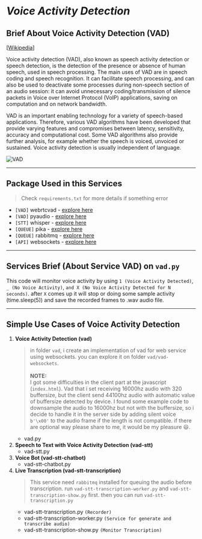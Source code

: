 # _**Voice Activity Detection**_

## **Brief About Voice Activity Detection (VAD)**
[[Wikipedia](https://en.wikipedia.org/wiki/Voice_activity_detection)]

Voice activity detection (VAD), also known as speech activity detection or speech detection, is the detection of the presence or absence of human speech, used in speech processing. The main uses of VAD are in speech coding and speech recognition. It can facilitate speech processing, and can also be used to deactivate some processes during non-speech section of an audio session: it can avoid unnecessary coding/transmission of silence packets in Voice over Internet Protocol (VoIP) applications, saving on computation and on network bandwidth.

VAD is an important enabling technology for a variety of speech-based applications. Therefore, various VAD algorithms have been developed that provide varying features and compromises between latency, sensitivity, accuracy and computational cost. Some VAD algorithms also provide further analysis, for example whether the speech is voiced, unvoiced or sustained. Voice activity detection is usually independent of language.

![VAD](https://github.com/hanifabd/voice-activity-detection-vad-realtime/blob/master/assets/q4E6R.png)

---

## **Package Used in this Services**
> Check `requirements.txt` for more details if something error
- `[VAD]` webrtcvad - [explore here](https://pypi.org/project/webrtcvad/)
- `[VAD]` pyaudio - [explore here](https://pypi.org/project/PyAudio/)
- `[STT]` whisper - [explore here](https://github.com/openai/whisper)
- `[QUEUE]` pika - [explore here](https://pypi.org/project/pika/)
- `[QUEUE]` rabbitmq - [explore here](https://www.rabbitmq.com/)
- `[API]` websockets - [explore here](https://pypi.org/project/websockets/)

---

## **Services Brief (About Service VAD) on `vad.py`**

This code will monitor voice activity by using `1 (Voice Activity Detected)`, `_ (No Voice Activity)`, `and X (No Voice Activity Detected for N seconds)`. after `X` comes up it will stop or doing some sample activity (time.sleep(5)) and save the recorded frames to .wav audio file.

---

## **Simple Use Cases of Voice Activity Detection**
1. **Voice Activity Detection (vad)**
    > in folder `vad`, i create an implementation of vad for web service using websockets. you can explore it on folder `vad/vad-websockets`. <br><br>**NOTE:**<br> I got some difficulties in the client part at the javascript (`index.html`). Vad that i set receiving 16000hz audio with 320 buffersize, but the client send 44100hz audio with automatic value of buffersize detected by device. I found some example code to downsample the audio to 16000hz but not with the buffersize, so i decide to handle it in the server side by adding silent voice `b'\x00'` to the audio frame if the length is not compatible. if there are optional way please share to me, it would be my pleasure ‎😃.
    - vad.py
2. **Speech to Text with Voice Activity Detection (vad-stt)**
    - vad-stt.py
3. **Voice Bot (vad-stt-chatbot)**
    - vad-stt-chatbot.py
4. **Live Transcription (vad-stt-transcription)**
    > This service need `rabbitmq` installed for queuing the audio before transcription. run `vad-stt-transcription-worker.py` and `vad-stt-transcription-show.py` first. then you can run `vad-stt-transcription.py`
    - vad-stt-transcription.py `(Recorder)`
    - vad-stt-transcription-worker.py `(Service for generate and transcribe audio)`
    - vad-stt-transcription-show.py `(Monitor Transcription)`
